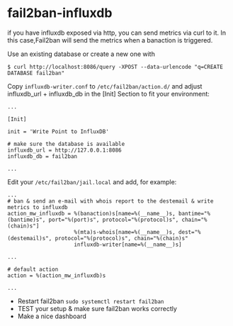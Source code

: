 # fail2ban-influxdb

if you have influxdb exposed via http, you can send metrics via curl to it. In this case,Fail2ban will send the metrics when a banaction is triggered. 

Use an existing database or create a new one with

```
$ curl http://localhost:8086/query -XPOST --data-urlencode "q=CREATE DATABASE fail2ban"
```

Copy ```influxdb-writer.conf``` to ```/etc/fail2ban/action.d/``` and adjust influxdb_url + influxdb_db in the [Init] Section to fit your environment:


```
...

[Init]

init = 'Write Point to InfluxDB'

# make sure the database is available
influxdb_url = http://127.0.0.1:8086
influxdb_db = fail2ban

...
```

Edit your ```/etc/fail2ban/jail.local``` and add, for example:


```
...
# ban & send an e-mail with whois report to the destemail & write metrics to influxdb
action_mw_influxdb = %(banaction)s[name=%(__name__)s, bantime="%(bantime)s", port="%(port)s", protocol="%(protocol)s", chain="%(chain)s"]
                     %(mta)s-whois[name=%(__name__)s, dest="%(destemail)s", protocol="%(protocol)s", chain="%(chain)s"
                     influxdb-writer[name=%(__name__)s]

...

# default action
action = %(action_mw_influxdb)s

...

```

* Restart fail2ban ```sudo systemctl restart fail2ban```
* TEST your setup & make sure fail2ban works correctly
* Make a nice dashboard 



